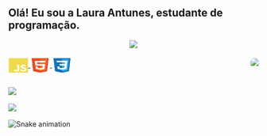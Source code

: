 ## Olá! Eu sou a Laura Antunes, estudante de programação.
<div align="center">
  <a href = " https://github.com/Laura-081 ">
  <img height="180em" src="https://github-readme-stats.vercel.app/api?username=Laura-081&show_icons=true&theme=tokyonight&include_all_commits=true&count_private=true"/>
</div>
<div style="display: inline_block"><br>
  <img align="center" alt="Laura-Js" height="30" width="40" src="https://raw.githubusercontent.com/devicons/devicon/master/icons/javascript/javascript-plain.svg">
  <img align="center" alt="Laura-HTML" height="30" width="40" src="https://raw.githubusercontent.com/devicons/devicon/master/icons/html5/html5-original.svg">
  <img align="center" alt="Laura-CSS" height="30" width="40" src="https://raw.githubusercontent.com/devicons/devicon/master/icons/css3/css3-original.svg">
  <img src="https://user-images.githubusercontent.com/106887651/177005746-58e52048-47ac-4d3e-825c-a394b55b7217.png" align="right" height="100" style="border-radius:50px;" />
</div>
  
  ##
 
<div> 
  <a href="https://instagram.com/laura_antunes081" target="_blank"><img src="https://img.shields.io/badge/-Instagram-%23E4405F?style=for-the-badge&logo=instagram&logoColor=white" target="_blank"></a>

  <a href="https://www.linkedin.com/in/laura-helena-9ba858211/" target="_blank"><img src="https://img.shields.io/badge/-LinkedIn-%230077B5?style=for-the-badge&logo=linkedin&logoColor=white" target="_blank"></a> 
 
  ![Snake animation](https://github.com/Laura-081/Laura-081/blob/output/github-contribution-grid-snake.svg)
 
</div>
